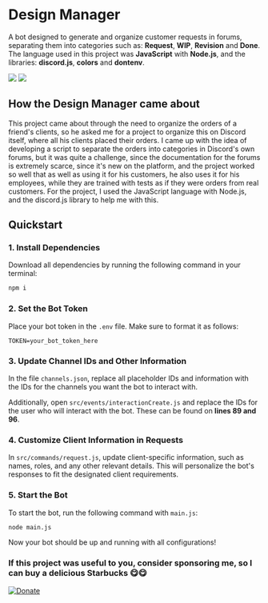 # Design Manager
A bot designed to generate and organize customer requests in forums, separating them into categories such as: **Request**, **WIP**, **Revision** and **Done**. The language used in this project was **JavaScript** with **Node.js**, and the libraries: **discord.js**, **colors** and **dontenv**.

![](https://media.discordapp.net/attachments/1227303060804730910/1299837216956223498/image.png?ex=672495fe&is=6723447e&hm=d7242530cd17fec61d02e561f50bebc2a0f8720a73cc14a1565d93ea1e13c10c&=&format=webp&quality=lossless&width=469&height=670) ![](https://cdn.discordapp.com/attachments/1227303060804730910/1282539164406911068/image.png?ex=6724472d&is=6722f5ad&hm=0c767b01e9f47536d560fbfa092679af226fd2103c6a46131f6e606b99693b0c&)

## How the Design Manager came about

This project came about through the need to organize the orders of a friend's clients, so he asked me for a project to organize this on Discord itself, where all his clients placed their orders. I came up with the idea of developing a script to separate the orders into categories in Discord's own forums, but it was quite a challenge, since the documentation for the forums is extremely scarce, since it's new on the platform, and the project worked so well that as well as using it for his customers, he also uses it for his employees, while they are trained with tests as if they were orders from real customers. For the project, I used the JavaScript language with Node.js, and the discord.js library to help me with this.

## Quickstart

### 1. Install Dependencies

Download all dependencies by running the following command in your terminal:

```bash
npm i
```

### 2. Set the Bot Token

Place your bot token in the `.env` file. Make sure to format it as follows:

```plaintext
TOKEN=your_bot_token_here
```

### 3. Update Channel IDs and Other Information

In the file `channels.json`, replace all placeholder IDs and information with the IDs for the channels you want the bot to interact with.

Additionally, open `src/events/interactionCreate.js` and replace the IDs for the user who will interact with the bot. These can be found on **lines 89 and 96**.

### 4. Customize Client Information in Requests

In `src/commands/request.js`, update client-specific information, such as names, roles, and any other relevant details. This will personalize the bot's responses to fit the designated client requirements.

### 5. Start the Bot

To start the bot, run the following command with `main.js`:

```bash
node main.js
```

Now your bot should be up and running with all configurations!

### If this project was useful to you, consider sponsoring me, so I can buy a delicious Starbucks 😋😋

[![Donate](https://i.imgur.com/h6CM9tR.jpg)](https://www.paypal.com/donate/?business=DAPMXVUCLW7QE&no_recurring=0&currency_code=USD)